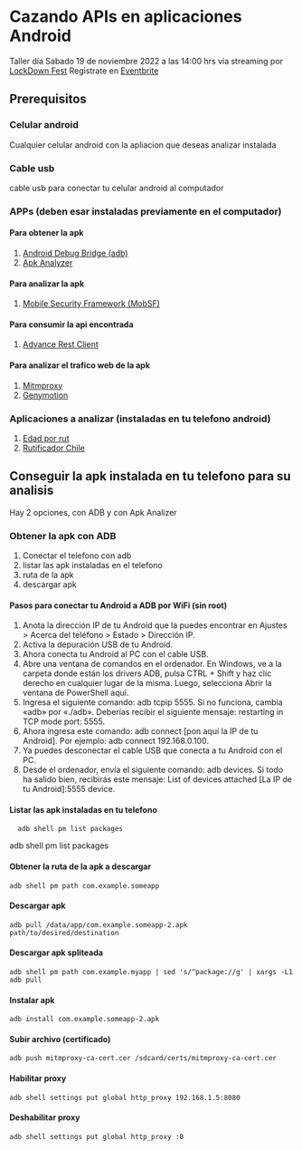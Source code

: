 # Cazando APIs en aplicaciones Android
Taller día Sabado 19 de noviembre 2022 a las 14:00 hrs via streaming por [LockDown Fest](https://www.linkedin.com/company/lockdown0x0/)
Registrate en [Eventbrite](https://www.eventbrite.cl/e/talleres-lockdown-fest-2022-techsec-tickets-436646149387)
## Prerequisitos

### Celular android
  Cualquier celular android con la apliacion que deseas analizar instalada

### Cable usb
  cable usb para conectar tu celular android al computador
  
### APPs (deben esar instaladas previamente en el computador)

#### Para obtener la apk
  1. [Android Debug Bridge (adb)](https://developer.android.com/studio/command-line/adb)
  2. [Apk Analyzer](https://play.google.com/store/apps/details?id=sk.styk.martin.apkanalyzer)
#### Para analizar la apk
  1. [Mobile Security Framework (MobSF)](https://github.com/MobSF/Mobile-Security-Framework-MobSF)
#### Para consumir la api encontrada
  1. [Advance Rest Client](https://install.advancedrestclient.com/)
#### Para analizar el trafico web de la apk
  1. [Mitmproxy](https://mitmproxy.org/)
  2. [Genymotion](https://www.genymotion.com/download/)
### Aplicaciones a analizar (instaladas en tu telefono android)
  1. [Edad por rut](https://play.google.com/store/apps/details?id=app.details.nacimientoporrut)
  2. [Rutificador Chile](https://play.google.com/store/apps/details?id=app.details.rutificadorapp)
  
## Conseguir la apk instalada en tu telefono para su analisis
  Hay 2 opciones, con ADB y con Apk Analizer

### Obtener la apk con ADB
  1. Conectar el telefono con adb
  2. listar las apk instaladas en el telefono
  3. ruta de la apk
  4. descargar apk
  
#### Pasos para conectar tu Android a ADB por WiFi (sin root)

1. Anota la dirección IP de tu Android que la puedes encontrar en Ajustes > Acerca del teléfono > Estado > Dirección IP.
2. Activa la depuración USB de tu Android.
3. Ahora conecta tu Android al PC con el cable USB.
4. Abre una ventana de comandos en el ordenador. En Windows, ve a la carpeta donde están los drivers ADB, pulsa CTRL + Shift y haz clic derecho en cualquier lugar de la misma. Luego, selecciona Abrir la ventana de PowerShell aquí.
5. Ingresa el siguiente comando: adb tcpip 5555. Si no funciona, cambia «adb» por «./adb». Deberías recibir el siguiente mensaje: restarting in TCP mode port: 5555.
6. Ahora ingresa este comando: adb connect [pon aquí la IP de tu Android]. Por ejemplo: adb connect 192.168.0.100.
7. Ya puedes desconectar el cable USB que conecta a tu Android con el PC.
8. Desde el ordenador, envía el siguiente comando: adb devices. Si todo ha salido bien, recibirás este mensaje: List of devices attached [La IP de tu Android]:5555 device.

#### Listar las apk instaladas en tu telefono
```shell
  adb shell pm list packages
```
adb shell pm list packages

#### Obtener la ruta de la apk a descargar
```shell
adb shell pm path com.example.someapp
```

#### Descargar apk
```shell
adb pull /data/app/com.example.someapp-2.apk path/to/desired/destination
```

#### Descargar apk spliteada
```shell
adb shell pm path com.example.myapp | sed 's/^package://g' | xargs -L1 adb pull 
```

#### Instalar apk
```shell
adb install com.example.someapp-2.apk 
```

#### Subir archivo (certificado) 
```shell
adb push mitmproxy-ca-cert.cer /sdcard/certs/mitmproxy-ca-cert.cer
```

#### Habilitar proxy
```shell
adb shell settings put global http_proxy 192.168.1.5:8080
```

#### Deshabilitar proxy
```shell
adb shell settings put global http_proxy :0 
```
